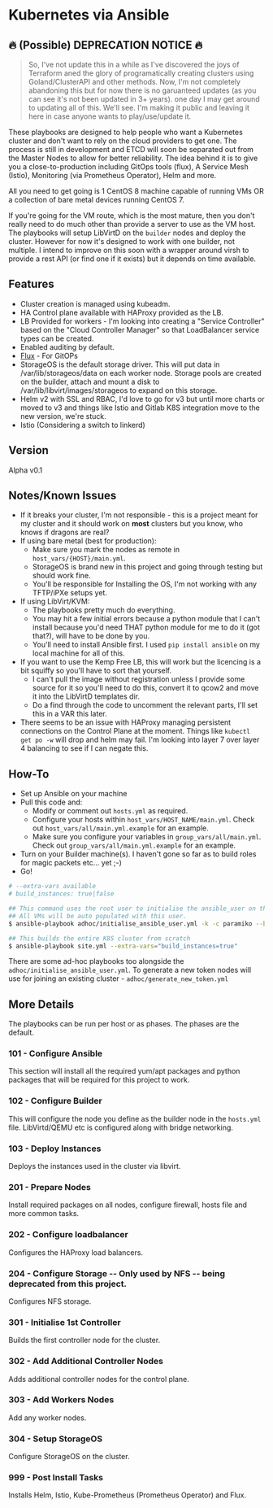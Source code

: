 # Kubernetes via Ansible

## 🔥 (Possible) DEPRECATION NOTICE 🔥
> So, I've not update this in a while as I've discovered the joys of Terraform aned the glory of programatically creating clusters using Goland/ClusterAPI and other methods. Now, I'm not completely abandoning this but for now there is no garuanteed updates (as you can see it's not been updated in 3+ years). one day I may get around to updating all of this. We'll see. I'm making it public and leaving it here in case anyone wants to play/use/update it.

These playbooks are designed to help people who want a Kubernetes cluster and don't want to rely on the cloud providers to get one.
The process is still in development and ETCD will soon be separated out from the Master Nodes to allow for better reliability.
The idea behind it is to give you a close-to-production including GitOps tools (flux), A Service Mesh (Istio), Monitoring (via Prometheus Operator), Helm and more.  

All you need to get going is 1 CentOS 8 machine capable of running VMs OR a collection of bare metal devices running CentOS 7.

If you're going for the VM route, which is the most mature, then you don't really need to do much other than provide a server to use as the VM host.
The playbooks will setup LibVirtD on the `builder` nodes and deploy the cluster. However for now it's designed to work with one builder, not multiple.
I intend to improve on this soon with a wrapper around virsh to provide a rest API (or find one if it exists) but it depends on time available.

## Features
* Cluster creation is managed using kubeadm.
* HA Control plane available with HAProxy provided as the LB.
* LB Provided for workers - I'm looking into creating a "Service Controller" based on the "Cloud Controller Manager" so that LoadBalancer service types can be created.
* Enabled auditing by default.
* [Flux](https://github.com/fluxcd/flux) - For GitOPs
* StorageOS is the default storage driver. This will put data in /var/lib/storageos/data on each worker node.
  Storage pools are created on the builder, attach and mount a disk to /var/lib/libvirt/images/storageos to expand on this storage.
* Helm v2 with SSL and RBAC, I'd love to go for v3 but until more charts or moved to v3 and things like Istio and Gitlab K8S integration move to the new version, we're stuck.
* Istio (Considering a switch to linkerd)

## Version
Alpha v0.1

## Notes/Known Issues
* If it breaks your cluster, I'm not responsible - this is a project meant for my cluster and it should work on **most** 
clusters but you know, who knows if dragons are real?
* If using bare metal (best for production):
    * Make sure you mark the nodes as remote in `host_vars/{HOST}/main.yml`.
    * StorageOS is brand new in this project and going through testing but should work fine.
    * You'll be responsible for Installing the OS, I'm not working with any TFTP/iPXe setups yet.
* If using LibVirt/KVM:
    * The playbooks pretty much do everything.
    * You may hit a few initial errors because a python module that I can't 
    install because you'd need THAT python module for me to do it (got that?), will have to be done by you.
    * You'll need to install Ansible first. I used `pip install ansible` on my local machine for all of this.
* If you want to use the Kemp Free LB, this will work but the licencing is a bit squiffy so you'll have to sort that yourself.
  * I can't pull the image without registration unless I provide some source for it so you'll need to do this, convert it to qcow2 and move it into the LibVirtD templates dir.
  * Do a find through the code to uncomment the relevant parts, I'll set this in a VAR this later.  
* There seems to be an issue with HAProxy managing persistent connections on the Control Plane at the moment.
  Things like  `kubectl get po -w` will drop and helm may fail. I'm looking into layer 7 over layer 4 balancing to see if I can negate this.

## How-To
* Set up Ansible on your machine
* Pull this code and:
  * Modify or comment out `hosts.yml` as required.
  * Configure your hosts within `host_vars/HOST_NAME/main.yml`. Check out `host_vars/all/main.yml.example` for an example.
  * Make sure you configure your variables in `group_vars/all/main.yml`. Check out `group_vars/all/main.yml.example` for an example.
* Turn on your Builder machine(s). I haven't gone so far as to build roles for magic packets etc... yet ;-)
* Go!

```bash
# --extra-vars available
# build_instances: true|false

## This command uses the root user to initialise the ansible_user on the buidler node.
## All VMs will be auto populated with this user. 
$ ansible-playbook adhoc/initialise_ansible_user.yml -k -c paramiko --become --ask-become-pass --ask-pass -c paramiko

## This builds the entire K8S cluster from scratch
$ ansible-playbook site.yml --extra-vars="build_instances=true"
```

There are some ad-hoc playbooks too alongside the `adhoc/initialise_ansible_user.yml`.
To generate a new token nodes will use for joining an existing cluster - `adhoc/generate_new_token.yml`


## More Details
The playbooks can be run per host or as phases. The phases are the default.
### 101 - Configure Ansible 
This section will install all the required yum/apt packages and python packages that will be required for this project to work. 
### 102 - Configure Builder 
This will configure the node you define as the builder node in the ```hosts.yml``` file. LibVirtd/QEMU etc is configured along with bridge networking.
### 103 - Deploy Instances
Deploys the instances used in the cluster via libvirt.
### 201 - Prepare Nodes
Install required packages on all nodes, configure firewall, hosts file and more common tasks.
### 202 - Configure loadbalancer
Configures the HAProxy load balancers. 
### 204 - Configure Storage -- Only used by NFS -- being deprecated from this project.
Configures NFS storage. 
### 301 - Initialise 1st Controller
Builds the first controller node for the cluster.
### 302 - Add Additional Controller Nodes 
Adds additional controller nodes for the control plane.
### 303 - Add Workers Nodes 
Add any worker nodes.
### 304 - Setup StorageOS 
Configure StorageOS on the cluster.
### 999 - Post Install Tasks 
Installs Helm, Istio, Kube-Prometheus (Prometheus Operator) and Flux.

